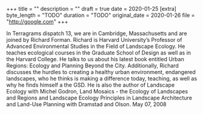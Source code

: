 +++
title = ""
description = ""
draft = true
date = 2020-01-25
[extra]
byte_length = "TODO"
duration = "TODO"
original_date = 2020-01-26
file = "http://google.com"
+++

In Terragrams dispatch 13, we are in Cambridge, Massachusetts and are joined by Richard Forman. Richard is Harvard University’s Professor of Advanced Environmental Studies in the Field of Landscape Ecology. He teaches ecological courses in the Graduate School of Design as well as in the Harvard College. He talks to us about his latest book entitled Urban Regions: Ecology and Planning Beyond the City. Additionally, Richard discusses the hurdles to creating a healthy urban environment, endangered landscapes, who he thinks is making a difference today, teaching, as well as why he finds himself a the GSD. He is also the author of Landscape Ecology with Michel Godron, Land Mosaics - the Ecology of Landscapes and Regions and Landscape Ecology Principles in Landscape Architecture and Land-Use Planning with Dramstad and Olson. May 07, 2008
